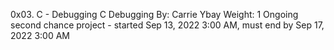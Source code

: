 0x03. C - Debugging
C
Debugging
 By: Carrie Ybay
 Weight: 1
 Ongoing second chance project - started Sep 13, 2022 3:00 AM, must end by Sep 17, 2022 3:00 AM
